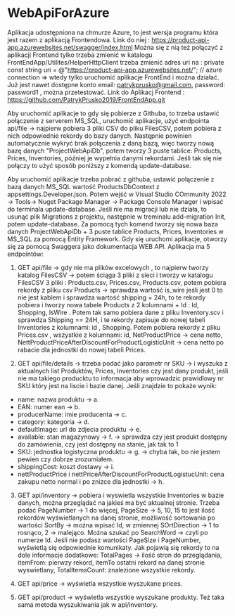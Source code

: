# WebApiForAzure
Aplikacja udostępniona na chmurze Azure, to jest wersja programu która jest razem z aplikacją Frontendowa.
Link do niej : https://product-api-app.azurewebsites.net/swagger/index.html
Można się z nią też połączyć z aplikacji Frontend tylko trzeba zmienić w katalogu FrontEndApp/Utilites/HelperHttpClient trzeba zmienić adres uri na : private const string uri = @"https://product-api-app.azurewebsites.net/"; // azure connection
 => wtedy tylko uruchomić aplikacje FrontEnd i można działać.  Już jest nawet dostępne konto email: patrykprusko@gmail.com, password: password1 , można przetestować. Link do Aplikacj Frontend : https://github.com/PatrykPrusko2019/FrontEndApp.git
 

Aby uruchomić aplikacje to gdy się pobierze z Githuba, to trzeba ustawić połączenie z serverem MS_SQL, uruchomić aplikacje, użyć endpointa api/file -> najpierw pobiera 3 pliki CSV do pliku FilesCSV, potem pobiera z nich odpowiednie rekordy do bazy danych. Następnie powinien automatycznie wykryć brak połączenia z daną bazą, więc tworzy nową bazę danych "ProjectWebApiDb", potem tworzy 3 puste tablice: Products, Prices, Inventories, później je wypełnia danymi rekordami. Jeśli tak się nie połączy to użyć sposób poniższy z komendą update-database.

Aby uruchomić aplikacje trzeba pobrać z githuba, ustawić połączenie z bazą danych MS_SQL wartość ProductsDbContext z appsettings.Developer.json.
Potem wejść w Visual Studio COmmunity 2022 -> Tools-> Nuget Package Manager -> Package Console Manager i wpisać do terminala update-database. Jeśli nie ma migracji lub nie działa, to usunąć plik Migrations z projektu, następnie w treminalu add-migration Init, potem update-database. Za pomocą tych komend tworzy się nowa baza danych ProjectWebApiDb + 3 puste tablice Products, Prices, Inventories w MS_SQL za pomocą Entity Framework.
Gdy się uruchomi aplikacje, otworzy się za pomocą Swaggera jako dokumentacja WEB API.
Aplikacja ma 5 endpointów:
1. GET api/file -> gdy nie ma plików excelowych , to najpierw tworzy katalog FilesCSV -> potem ściąga 3 pliki z sieci i tworzy w katalogu FilesCSV 3 pliki : Products.csv, Prices.csv, Products.csv, potem pobiera rekordy z pliku csv Products -> sprawdza wartość is_wire jeśli jest 0 to nie jest kablem i sprawdza wartość shipping = 24h, to te rekordy pobiera i tworzy nowa tabele Products z 2 kolumnami + Id : Id, Shopping, IsWire
. Potem tak samo pobiera dane z pliku Inventory.scv i sprawdza Shipping == 24H, i te rekordy zapisuje do nowej tabeli Inventories z kolumnami: id , Shopping. Potem pobiera rekordy z pliku Prices.csv , wszystkie z kolumnami: id, NetProductPrice -> cena netto, NettProductPriceAfterDiscountForProductLogisticUnit -> cena netto po rabacie dla jednostki do nowej tabeli Prices.

2. GET api/file/details -> trzeba podać jako parametr nr SKU -> i wyszuka z aktualnych list Produktów, Prices, Inventories czy jest dany produkt, jeśli nie ma takiego producktu to informacja aby wprowadzic prawidlowy nr SKU który jest na liscie i bazie danej. Jeśli znajdzie to pokaże wynik: 
- name: nazwa produktu -> a.
- EAN: numer ean -> b.
- producerName: imie producenta -> c.
- category: kategoria -> d.
- defaultImage: url do zdjecia produktu -> e.
- available: stan magazynowy -> f. -> sprawdza czy jest produkt dostępny do zamówienia, czy jest dostępny na stanie, jak tak to 1
- SKU: jednostka logistyczna produktu -> g. -> chyba tak, bo nie jestem pewien czy dobrze zrozumiałem.
- shippingCost: koszt dostawy -> i.
- nettProductPrice i nettPriceAfterDiscountForProductLogistucUnit: cena zakupu netto normal i po znizce dla jednostki -> h.

3. GET api/inventory -> pobiera i wyswietla wszystkie Inventories w bazie danych, można przeglądać na jakieś ma być aktualnej stronie. Trzeba podać PageNumber -> 1 do więcej, PageSize -> 5, 10, 15 to jest ilość rekordów wyświetlanych na danej stronie, możliwość sortowania po wartości SortBy -> można wpisać Id, w zmiennej SOrtDirection -> 1 to rosnąco, 2 -> malejąco. Można szukać po SearchWord -> czyli po numerze Id. Jeśli nie podasz wartości PageSize i PageNumber, wyświetlą się odpowiednie komunikaty. Jak pojawią się rekordy to na dole informacje dodatkowe: TotalPages -> ilość stron do przeglądania, itemFrom: pierwzy rekord, itemTo ostatni rekord na danej stronie wyswietlany, TotalItemsCount: znalezione wszystkie rekordy.

4. GET api/price -> wyświetla wszystkie wyszukane prices.
5. GET api/product -> wyświetla wszystkie wyszukane produkty.
Też taka sama metoda wyszukiwania jak w api/inventory.


 

